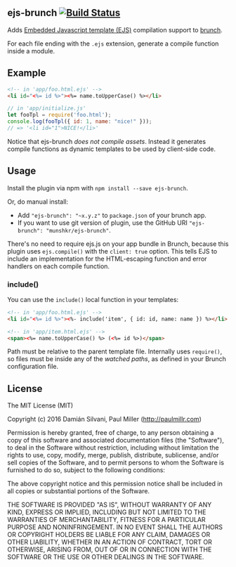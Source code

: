 ## ejs-brunch [![Build Status](https://travis-ci.org/munshkr/ejs-brunch.svg?branch=master)](https://travis-ci.org/munshkr/ejs-brunch)

Adds [Embedded Javascript template (EJS)](https://github.com/mde/ejs)
compilation support to [brunch](http://brunch.io).

For each file ending with the `.ejs` extension, generate a compile function
inside a module.

## Example

```html
<!-- in 'app/foo.html.ejs' -->
<li id="<%= id %>"><%= name.toUpperCase() %></li>
```

```javascript
// in 'app/initialize.js'
let fooTpl = require('foo.html');
console.log(fooTpl({ id: 1, name: "nice!" }));
// => '<li id="1">NICE!</li>'
```

Notice that ejs-brunch *does not compile assets*. Instead it generates compile
functions as dynamic templates to be used by client-side code.

## Usage

Install the plugin via npm with `npm install --save ejs-brunch`.

Or, do manual install:

* Add `"ejs-brunch": "~x.y.z"` to `package.json` of your brunch app.
* If you want to use git version of plugin, use the GitHub URI
`"ejs-brunch": "munshkr/ejs-brunch"`.

There's no need to require ejs.js on your app bundle in Brunch, because this
plugin uses `ejs.compile()` with the `client: true` option.  This tells EJS to
include an implementation for the HTML-escaping function and error handlers on
each compile function.

### include()

You can use the `include()` local function in your templates:

```html
<!-- in 'app/foo.html.ejs' -->
<li id="<%= id %>"><%- include('item', { id: id, name: name }) %></li>

<!-- in 'app/item.html.ejs' -->
<span><%= name.toUpperCase() %> (<%= id %>)</span>
```

Path must be relative to the parent template file. Internally uses `require()`,
so files must be inside any of the *watched paths*, as defined in your Brunch
configuration file.

## License

The MIT License (MIT)

Copyright (c) 2016 Damián Silvani, Paul Miller (http://paulmillr.com)

Permission is hereby granted, free of charge, to any person obtaining a copy
of this software and associated documentation files (the "Software"), to deal
in the Software without restriction, including without limitation the rights
to use, copy, modify, merge, publish, distribute, sublicense, and/or sell
copies of the Software, and to permit persons to whom the Software is
furnished to do so, subject to the following conditions:

The above copyright notice and this permission notice shall be included in
all copies or substantial portions of the Software.

THE SOFTWARE IS PROVIDED "AS IS", WITHOUT WARRANTY OF ANY KIND, EXPRESS OR
IMPLIED, INCLUDING BUT NOT LIMITED TO THE WARRANTIES OF MERCHANTABILITY,
FITNESS FOR A PARTICULAR PURPOSE AND NONINFRINGEMENT. IN NO EVENT SHALL THE
AUTHORS OR COPYRIGHT HOLDERS BE LIABLE FOR ANY CLAIM, DAMAGES OR OTHER
LIABILITY, WHETHER IN AN ACTION OF CONTRACT, TORT OR OTHERWISE, ARISING FROM,
OUT OF OR IN CONNECTION WITH THE SOFTWARE OR THE USE OR OTHER DEALINGS IN
THE SOFTWARE.
